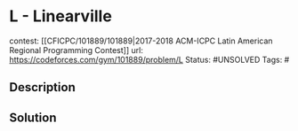 # L - Linearville

contest: [[CFICPC/101889/101889|2017-2018 ACM-ICPC Latin American Regional Programming Contest]]
url: https://codeforces.com/gym/101889/problem/L
Status: #UNSOLVED
Tags: #

## Description

## Solution

